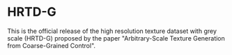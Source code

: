 # HRTD-G
This is the official release of the high resolution texture dataset with grey scale (HRTD-G) proposed by the paper "Arbitrary-Scale Texture Generation from Coarse-Grained Control".
